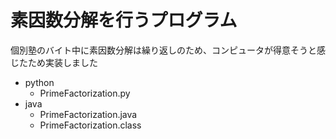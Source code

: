 # 素因数分解を行うプログラム

個別塾のバイト中に素因数分解は繰り返しのため、コンピュータが得意そうと感じたため実装しました

- python
  - PrimeFactorization.py
- java
  - PrimeFactorization.java
  - PrimeFactorization.class